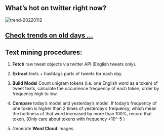 ## What’s hot on twitter right now?

![trend-20220112][wordcloud]

[wordcloud]: https://raw.githubusercontent.com/xdqc/tweet-trend-everyday/master/word-cloud/trend-20220112.png?token=AF5V4P7ADR6KQBZ4CEDTNIK6AXRMU "trend-20220112"

## [Check trends on old days ...](https://github.com/xdqc/tweet-trend-everyday/tree/master/word-cloud)

## Text mining procedures:

1. **Fetch** raw tweet objects via twitter API (English tweets only).

2. **Extract** texts + hashtags parts of tweets for each day.

3. **Build Model** Count unigram tokens (i.e. one English word as a token) of tweet texts, calculate the occurrence frequency of each token, order by frequency high to low.

4. **Compare** today’s model and yesterday’s model. If today’s frequency of one token is higher than 2 times of yesterday’s frequency, which mean the hottiness of that word increased by more than 100%, record that token. (Only care about tokens with frequency >10^-5 )

5. Generate **Word Cloud** images.
